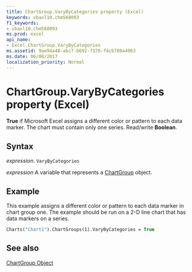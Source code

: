 ```yaml
---
title: ChartGroup.VaryByCategories property (Excel)
keywords: vbaxl10.chm568093
f1_keywords:
- vbaxl10.chm568093
ms.prod: excel
api_name:
- Excel.ChartGroup.VaryByCategories
ms.assetid: 9ae94a48-abc7-b692-7376-f4cb780a4063
ms.date: 06/08/2017
localization_priority: Normal
---
```



# ChartGroup.VaryByCategories property (Excel)

 **True** if Microsoft Excel assigns a different color or pattern to each data marker. The chart must contain only one series. Read/write **Boolean**.


## Syntax

_expression_. `VaryByCategories`

_expression_ A variable that represents a [ChartGroup](Excel.ChartGroup-graph-object.md) object.


## Example

This example assigns a different color or pattern to each data marker in chart group one. The example should be run on a 2-D line chart that has data markers on a series.


```vb
Charts("Chart1").ChartGroups(1).VaryByCategories = True
```


## See also


[ChartGroup Object](Excel.ChartGroup(object).md)

